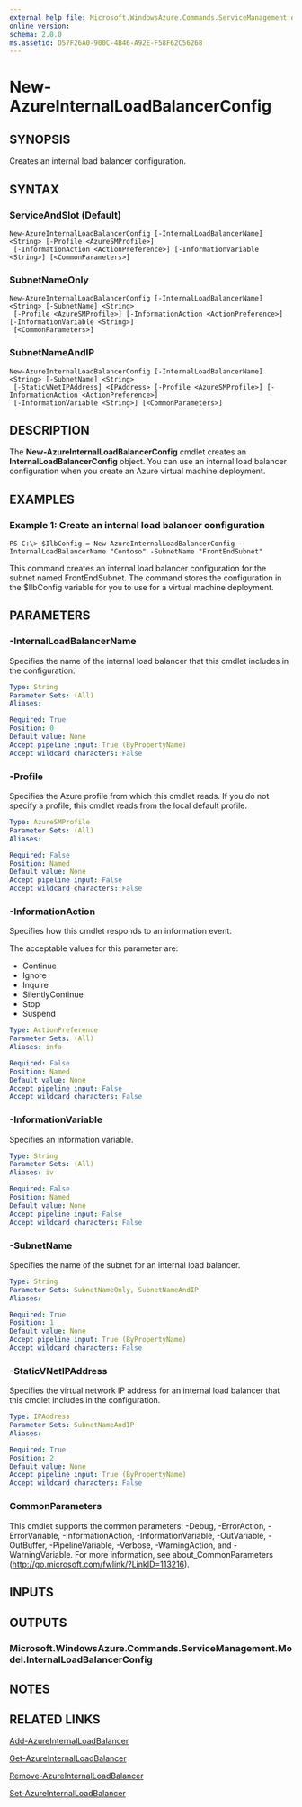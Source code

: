 ```yaml
---
external help file: Microsoft.WindowsAzure.Commands.ServiceManagement.dll-Help.xml
online version: 
schema: 2.0.0
ms.assetid: D57F26A0-900C-4B46-A92E-F58F62C56268
---
```


# New-AzureInternalLoadBalancerConfig

## SYNOPSIS
Creates an internal load balancer configuration.

## SYNTAX

### ServiceAndSlot (Default)
```
New-AzureInternalLoadBalancerConfig [-InternalLoadBalancerName] <String> [-Profile <AzureSMProfile>]
 [-InformationAction <ActionPreference>] [-InformationVariable <String>] [<CommonParameters>]
```

### SubnetNameOnly
```
New-AzureInternalLoadBalancerConfig [-InternalLoadBalancerName] <String> [-SubnetName] <String>
 [-Profile <AzureSMProfile>] [-InformationAction <ActionPreference>] [-InformationVariable <String>]
 [<CommonParameters>]
```

### SubnetNameAndIP
```
New-AzureInternalLoadBalancerConfig [-InternalLoadBalancerName] <String> [-SubnetName] <String>
 [-StaticVNetIPAddress] <IPAddress> [-Profile <AzureSMProfile>] [-InformationAction <ActionPreference>]
 [-InformationVariable <String>] [<CommonParameters>]
```

## DESCRIPTION
The **New-AzureInternalLoadBalancerConfig** cmdlet creates an **InternalLoadBalancerConfig** object.
You can use an internal load balancer configuration when you create an Azure virtual machine deployment.

## EXAMPLES

### Example 1: Create an internal load balancer configuration
```
PS C:\> $IlbConfig = New-AzureInternalLoadBalancerConfig -InternalLoadBalancerName "Contoso" -SubnetName "FrontEndSubnet"
```

This command creates an internal load balancer configuration for the subnet named FrontEndSubnet.
The command stores the configuration in the $IlbConfig variable for you to use for a virtual machine deployment.

## PARAMETERS

### -InternalLoadBalancerName
Specifies the name of the internal load balancer that this cmdlet includes in the configuration.

```yaml
Type: String
Parameter Sets: (All)
Aliases: 

Required: True
Position: 0
Default value: None
Accept pipeline input: True (ByPropertyName)
Accept wildcard characters: False
```

### -Profile
Specifies the Azure profile from which this cmdlet reads.
If you do not specify a profile, this cmdlet reads from the local default profile.

```yaml
Type: AzureSMProfile
Parameter Sets: (All)
Aliases: 

Required: False
Position: Named
Default value: None
Accept pipeline input: False
Accept wildcard characters: False
```

### -InformationAction
Specifies how this cmdlet responds to an information event.

The acceptable values for this parameter are:

- Continue
- Ignore
- Inquire
- SilentlyContinue
- Stop
- Suspend

```yaml
Type: ActionPreference
Parameter Sets: (All)
Aliases: infa

Required: False
Position: Named
Default value: None
Accept pipeline input: False
Accept wildcard characters: False
```

### -InformationVariable
Specifies an information variable.

```yaml
Type: String
Parameter Sets: (All)
Aliases: iv

Required: False
Position: Named
Default value: None
Accept pipeline input: False
Accept wildcard characters: False
```

### -SubnetName
Specifies the name of the subnet for an internal load balancer.

```yaml
Type: String
Parameter Sets: SubnetNameOnly, SubnetNameAndIP
Aliases: 

Required: True
Position: 1
Default value: None
Accept pipeline input: True (ByPropertyName)
Accept wildcard characters: False
```

### -StaticVNetIPAddress
Specifies the virtual network IP address for an internal load balancer that this cmdlet includes in the configuration.

```yaml
Type: IPAddress
Parameter Sets: SubnetNameAndIP
Aliases: 

Required: True
Position: 2
Default value: None
Accept pipeline input: True (ByPropertyName)
Accept wildcard characters: False
```

### CommonParameters
This cmdlet supports the common parameters: -Debug, -ErrorAction, -ErrorVariable, -InformationAction, -InformationVariable, -OutVariable, -OutBuffer, -PipelineVariable, -Verbose, -WarningAction, and -WarningVariable. For more information, see about_CommonParameters (http://go.microsoft.com/fwlink/?LinkID=113216).

## INPUTS

## OUTPUTS

### Microsoft.WindowsAzure.Commands.ServiceManagement.Model.InternalLoadBalancerConfig

## NOTES

## RELATED LINKS

[Add-AzureInternalLoadBalancer](./Add-AzureInternalLoadBalancer.md)

[Get-AzureInternalLoadBalancer](./Get-AzureInternalLoadBalancer.md)

[Remove-AzureInternalLoadBalancer](./Remove-AzureInternalLoadBalancer.md)

[Set-AzureInternalLoadBalancer](./Set-AzureInternalLoadBalancer.md)


